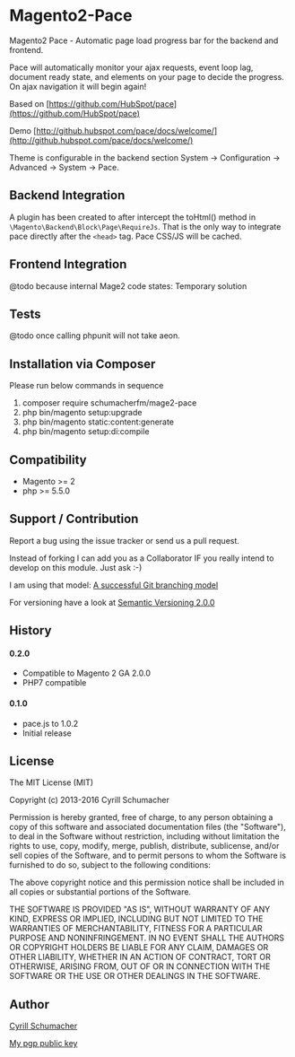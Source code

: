Magento2-Pace
============

Magento2 Pace - Automatic page load progress bar for the backend and frontend.

Pace will automatically monitor your ajax requests, event loop lag, document ready state, and elements on your
page to decide the progress. On ajax navigation it will begin again!

Based on [https://github.com/HubSpot/pace](https://github.com/HubSpot/pace)

Demo [http://github.hubspot.com/pace/docs/welcome/](http://github.hubspot.com/pace/docs/welcome/)

Theme is configurable in the backend section System -> Configuration -> Advanced -> System -> Pace.

Backend Integration
-------------------

A plugin has been created to after intercept the toHtml() method in `\Magento\Backend\Block\Page\RequireJs`.
That is the only way to integrate pace directly after the `<head>` tag. Pace CSS/JS will be cached.

Frontend Integration
--------------------

@todo because internal Mage2 code states: Temporary solution

Tests
-----

@todo once calling phpunit will not take aeon.

Installation via Composer
------------

Please run below commands in sequence

1. composer require schumacherfm/mage2-pace
2. php bin/magento setup:upgrade
3. php bin/magento static:content:generate
4. php bin/magento setup:di:compile

Compatibility
-------------

- Magento >= 2
- php >= 5.5.0

Support / Contribution
----------------------

Report a bug using the issue tracker or send us a pull request.

Instead of forking I can add you as a Collaborator IF you really intend to develop on this module. Just ask :-)

I am using that model: [A successful Git branching model](http://nvie.com/posts/a-successful-git-branching-model/)

For versioning have a look at [Semantic Versioning 2.0.0](http://semver.org/)

History
-------

#### 0.2.0

- Compatible to Magento 2 GA 2.0.0
- PHP7 compatible

#### 0.1.0

- pace.js to 1.0.2
- Initial release

License
-------

The MIT License (MIT)

Copyright (c) 2013-2016 Cyrill Schumacher

Permission is hereby granted, free of charge, to any person obtaining a copy of
this software and associated documentation files (the "Software"), to deal in
the Software without restriction, including without limitation the rights to
use, copy, modify, merge, publish, distribute, sublicense, and/or sell copies of
the Software, and to permit persons to whom the Software is furnished to do so,
subject to the following conditions:

The above copyright notice and this permission notice shall be included in all
copies or substantial portions of the Software.

THE SOFTWARE IS PROVIDED "AS IS", WITHOUT WARRANTY OF ANY KIND, EXPRESS OR
IMPLIED, INCLUDING BUT NOT LIMITED TO THE WARRANTIES OF MERCHANTABILITY, FITNESS
FOR A PARTICULAR PURPOSE AND NONINFRINGEMENT. IN NO EVENT SHALL THE AUTHORS OR
COPYRIGHT HOLDERS BE LIABLE FOR ANY CLAIM, DAMAGES OR OTHER LIABILITY, WHETHER
IN AN ACTION OF CONTRACT, TORT OR OTHERWISE, ARISING FROM, OUT OF OR IN
CONNECTION WITH THE SOFTWARE OR THE USE OR OTHER DEALINGS IN THE SOFTWARE.

Author
------

[Cyrill Schumacher](http://cyrillschumacher.com)

[My pgp public key](http://www.schumacher.fm/cyrill.asc)
